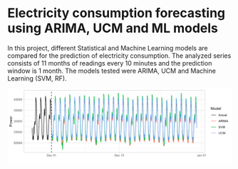 # Electricity consumption forecasting using ARIMA, UCM and ML models

In this project, different Statistical and Machine Learning models are compared for the prediction of electricity consumption. The analyzed series consists of 11 months of readings every 10 minutes and the prediction window is 1 month. The models tested were ARIMA, UCM and Machine Learning (SVM, RF).

![](https://github.com/gianscuri/Electricity_Consumption_Forecasting_ARIMA-UCM-ML/raw/main/plots/december_forecasts_comparison.jpg)
